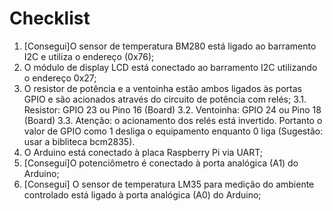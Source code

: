 # Checklist

1. [Consegui]O sensor de temperatura BM280 está ligado ao barramento I2C e utiliza o endereço (0x76);
2. O módulo de display LCD está conectado ao barramento I2C utilizando o endereço 0x27;
3. O resistor de potência e a ventoinha estão ambos ligados às portas GPIO e são acionados através do circuito de potência com relés;
    3.1. Resistor: GPIO 23 ou Pino 16 (Board)
    3.2. Ventoinha: GPIO 24 ou Pino 18 (Board)
    3.3. Atenção: o acionamento dos relés está invertido. Portanto o valor de GPIO como 1 desliga o equipamento enquanto 0 liga (Sugestão: usar a bibliteca bcm2835).
4. O Arduino está conectado à placa Raspberry Pi via UART;
5. [Consegui]O potenciômetro é conectado à porta analógica (A1) do Arduino;
6. [Consegui] O sensor de temperatura LM35 para medição do ambiente controlado está ligado à porta analógica (A0) do Arduino;
